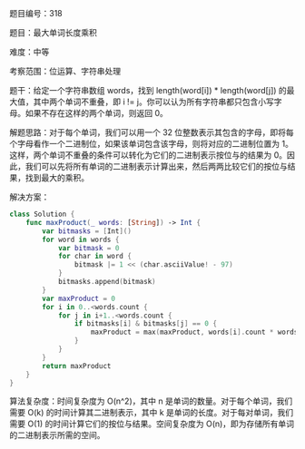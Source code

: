 题目编号：318

题目：最大单词长度乘积

难度：中等

考察范围：位运算、字符串处理

题干：给定一个字符串数组 words，找到 length(word[i]) * length(word[j]) 的最大值，其中两个单词不重叠，即 i != j。你可以认为所有字符串都只包含小写字母。如果不存在这样的两个单词，则返回 0。

解题思路：对于每个单词，我们可以用一个 32 位整数表示其包含的字母，即将每个字母看作一个二进制位，如果该单词包含该字母，则将对应的二进制位置为 1。这样，两个单词不重叠的条件可以转化为它们的二进制表示按位与的结果为 0。因此，我们可以先将所有单词的二进制表示计算出来，然后两两比较它们的按位与结果，找到最大的乘积。

解决方案：

```swift
class Solution {
    func maxProduct(_ words: [String]) -> Int {
        var bitmasks = [Int]()
        for word in words {
            var bitmask = 0
            for char in word {
                bitmask |= 1 << (char.asciiValue! - 97)
            }
            bitmasks.append(bitmask)
        }
        var maxProduct = 0
        for i in 0..<words.count {
            for j in i+1..<words.count {
                if bitmasks[i] & bitmasks[j] == 0 {
                    maxProduct = max(maxProduct, words[i].count * words[j].count)
                }
            }
        }
        return maxProduct
    }
}
```

算法复杂度：时间复杂度为 O(n^2)，其中 n 是单词的数量。对于每个单词，我们需要 O(k) 的时间计算其二进制表示，其中 k 是单词的长度。对于每对单词，我们需要 O(1) 的时间计算它们的按位与结果。空间复杂度为 O(n)，即为存储所有单词的二进制表示所需的空间。